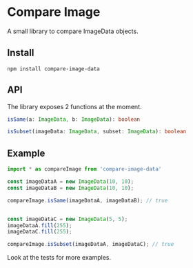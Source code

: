 # Compare Image

A small library to compare ImageData objects.

## Install

`npm install compare-image-data`

## API

The library exposes 2 functions at the moment.

```ts
isSame(a: ImageData, b: ImageData): boolean
```

```ts
isSubset(imageData: ImageData, subset: ImageData): boolean
```

## Example

```ts
import * as compareImage from 'compare-image-data'

const imageDataA = new ImageData(10, 10);
const imageDataB = new ImageData(10, 10);

compareImage.isSame(imageDataA, imageDataB); // true


const imageDataC = new ImageData(5, 5);
imageDataA.fill(255);
imageDataC.fill(255);

compareImage.isSubset(imageDataA, imageDataC); // true
```

Look at the tests for more examples.
